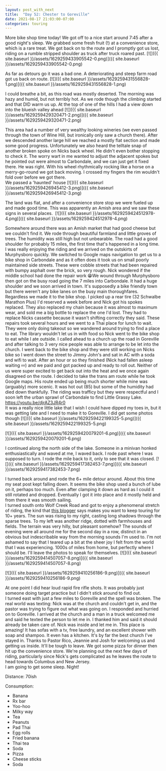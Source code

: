 ```yaml
---
layout: post_with_next
title:  "Day 52: Chester to Goreville"
date: 2021-08-17 21:03:00-07:00
categories: touring
---
```

More bike shop time today! We got off to a nice start around 7:45 after a good night's sleep. We grabbed some fresh fruit (!) at a convenience store, which is a rare treat. We got back on to the route and I promptly got us lost, riding on a rumble stripped shoulder as truck after truck roared past.
[![]({{ site.baseurl }}/assets/1629259433905542-0.png)]({{ site.baseurl }}/assets/1629259433905542-0.png)
  
As far as detours go it was a bad one. A deteriorating and steep farm road got us back on route.
[![]({{ site.baseurl }}/assets/1629259431556828-1.png)]({{ site.baseurl }}/assets/1629259431556828-1.png)
  
I could breathe a bit, as this road was mostly deserted. The morning was hazy and humid, but not terribly hot. As we rode though the climbing started and that DID warm us up. At the top of one of the hills I had a view down into the blueish valley ahead
[![]({{ site.baseurl }}/assets/1629259429320471-2.png)]({{ site.baseurl }}/assets/1629259429320471-2.png)
  
This area had a number of very wealthy looking wineries (we even passed through the town of Wine Hill, but ironically only saw a church there). After we descended another large hill we reached a mostly flat section and made some good progress. Unfortunately we also heard the telltale snap of another broken spoke on Nicks back wheel. He didn't even bother stopping to check it. The worry wart in me wanted to adjust the adjacent spokes but he pointed out were almost to Carbondale, and we can just get it fixed there. He was right. With his wheel rhythmically rocking like a horse on a merry-go-round we got back moving. I crossed my fingers the rim wouldn't fold over before we got there.  
We passed a 'haunted' house
[![]({{ site.baseurl }}/assets/1629259426945412-3.png)]({{ site.baseurl }}/assets/1629259426945412-3.png)
  
The land was flat, and after a convenience store stop we were fueled up and made good time. This was apparently an Amish area and we saw these signs in several places. 
[![]({{ site.baseurl }}/assets/1629259424512978-4.png)]({{ site.baseurl }}/assets/1629259424512978-4.png)
  
Somewhere around there was an Amish market that had good cheese but we couldn't find it. We rode through beautiful farmland and little groves of trees. The humidity was still high but not unbearable. The road had a good shoulder for probably 15 miles, the first time that's happened in a long time. I was really enjoying the riding and we arrived on the outskirts of Murphysboro quickly. We switched to Google maps navigation to get us to a bike shop in Carbondale and as it often does it took us on small poorly maintained side streets. These were cobble streets that had been repaired with bumpy asphalt over the brick, so very rough. Nick wondered if the middle school had done the repair work 😁We wound through Murphysboro then got on the busy road going the 7 miles into Carbondale. It had a huge shoulder and we soon arrived in town. It's supposedly a bike friendly town but there weren't any bike lanes on the busy main thoroughfares. Regardless we made it to the bike shop. I picked up a rear tire (32 Schwalbe Marathon Plus) I'd reserved a week before and Nick got his spokes replaced. They also replaced my chain because it was almost to maximum wear, and sold me a big bottle to replace the one I'd lost. They had to replace Nicks cassette because it wasn't shifting correctly they said. These repairs took several hours and we went to a Thai place for lunch to wait. They were only doing takeout so we wandered around trying to find a place to eat. The library wouldn't let us in with food so Nick went to the bike shop to eat while I ate outside. I called ahead to a church up the road in Goreville and after talking to 3 very nice people was able to arrange to be let into the church. I went back to the bike shop and they were still working on Nicks bike so I went down the street to Jimmy John's and sat in AC with a soda and wifi to wait. After an hour or so they finished (Nick had fallen asleep waiting 💤) and we paid and got packed up and ready to roll out. Neither of us were super excited to get back out into the heat and we once again disagreed on the route. I decided to take the trans am route while he took Google maps. His route ended up being much shorter while mine was (arguably) more scenic. It was hot out (85) but some of the humidity had died down thankfully. The riding was trafficy but they were respectful and I soon left the urban sprawl of Carbondale to find Little Grassy Lake.  
<https://youtu.be/djrAZ3JR4r0>  
It was a really nice little lake that I wish I could have dipped my toes in, but it was getting late and I need to make it to Goreville. I did get some photos though
[![]({{ site.baseurl }}/assets/1629259422199325-5.png)]({{ site.baseurl }}/assets/1629259422199325-5.png)

[![]({{ site.baseurl }}/assets/1629259420079201-6.png)]({{ site.baseurl }}/assets/1629259420079201-6.png)
  
I continued along the north side of the lake. Someone in a minivan honked enthusiastically and waved at me, I waved back. I rode past where I was supposed to turn. I rode the mile back to it, only to see that it was closed.
[![]({{ site.baseurl }}/assets/1629259417382453-7.png)]({{ site.baseurl }}/assets/1629259417382453-7.png)
  
I turned back around and rode the 6+ mile detour around. About this time my seat post kept falling down. It seems the bike shop used a bunch of lube on it, perhaps too much. Even after clamping it down as hard as I could it still rotated and dropped. Eventually I got it into place and it mostly held and from there it was smooth sailing.   
I turned south onto Wolf Creek Road and got to enjoy a phenomenal stretch of riding, the kind that [this blogger](https://www.crazyguyonabike.com/doc/page/?o=1mr&page_id=616665&v=6q) says makes you want to keep touring for 10+ years. The sun was rising to my right, casting long shadows through the sparse trees. To my left was another ridge, dotted with farmhouses and fields. The terrain was very hilly, but pleasant somehow? The sounds of evening were all around me for the second day in a row, distinct in an obvious but indescribable way from the morning sounds I'm used to. I'm not ashamed to say that I teared up a bit at the sheer joy I felt from the world that I was experiencing. 1000s of miles from home, but perfectly where I should be. I'll leave the photos to speak for themselves.
[![]({{ site.baseurl }}/assets/1629259414507057-8.png)]({{ site.baseurl }}/assets/1629259414507057-8.png)

[![]({{ site.baseurl }}/assets/1629259410256186-9.png)]({{ site.baseurl }}/assets/1629259410256186-9.png)
  
At one point I did hear loud rapid fire rifle shots. It was probably just someone doing target practice but I didn't stick around to find out.   
I turned east with just a few miles to Goreville and the spell was broken. The real world was texting: Nick was at the church and couldn't get in, and the pastor was trying to figure out what was going on. I responded and hurried on to Goreville. I arrived at the church and a man in a truck welcomed me and said he texted the person to let me in. I thanked him and said it should already be taken care of. Nick was inside and let me in. This place is amazing! It has sofas with a tv, free laundry, and an excellent shower with soap and shampoo. It even has a kitchen. It's by far the best church I've stayed in. Thanks to Pastor Rico, Jeannie and Josh for welcoming us and getting us inside. It'll be tough to leave. We got some pizza for dinner then hit up the convenience store. We're planning out the next few days of riding, particularly since Nick's gets complicated as he leaves the route to head towards Columbus and New Jersey.   
I am going to get some sleep. Night!  


Distance: 70ish

Consumption:
- Banana
- Rx bar
- Yoo-hoo
- Milky way
- Tea
- Peanuts
- Pad Thai
- Egg rolls
- Fried banana
- Thai tea
- Soda
- Pizza
- Cheese sticks
- Soda
